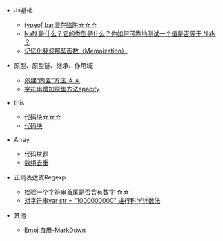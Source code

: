 * Js基础
  * [typeof bar潜在陷阱☆☆☆](basic.md)
  * [NaN 是什么？它的类型是什么？你如何可靠地测试一个值是否等于 NaN ？](js-nan.md)
  * [记忆化斐波那契函数（Memoization）](js-memoi.md)

* 原型、原型链、继承、作用域
  * [创建“内置”方法 ☆☆](js-1-1.md)
  * [字符串增加原型方法spacify](string-1.md)

* this
  * [代码块☆☆☆](this-1.md)
  * [代码块](this-2.md)

* Array
  * [代码块题](array-1.md)
  * [数组去重](array-2.md)

* 正则表达式Regexp
  * [检验一个字符串首尾是否含有数字 ☆☆](regexp/regexp-1.md)
  * [对字符串var str = "1000000000" 进行科学计数法](regexp/regexp-2.md)

* 其他
  * [Emoji自用-MarkDown](emoji.md)